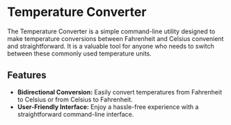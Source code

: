 # Temperature Converter

The Temperature Converter is a simple command-line utility designed to make temperature conversions between Fahrenheit and Celsius convenient and straightforward. It is a valuable tool for anyone who needs to switch between these commonly used temperature units.

## Features

- **Bidirectional Conversion:** Easily convert temperatures from Fahrenheit to Celsius or from Celsius to Fahrenheit.
- **User-Friendly Interface:** Enjoy a hassle-free experience with a straightforward command-line interface.
